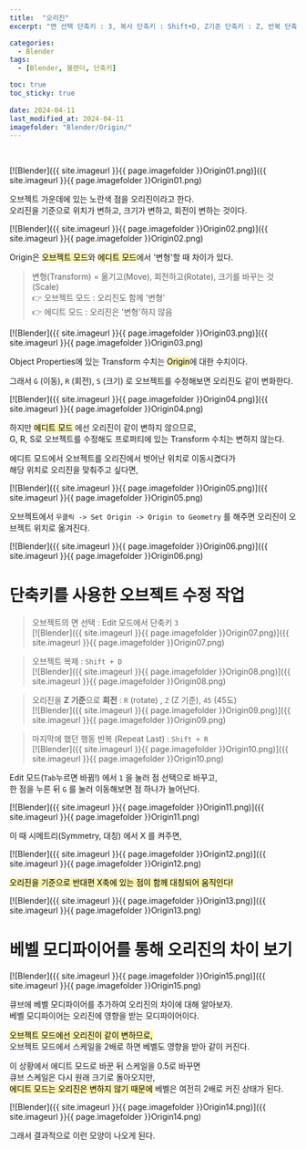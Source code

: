 ```yaml
---
title:  "오리진"
excerpt: "면 선택 단축키 : 3, 복사 단축키 : Shift+D, Z기준 단축키 : Z, 반복 단축키 : Shift+R, Add 단축키 : Shift+A"

categories:
  - Blender
tags:
  - [Blender, 블렌더, 단축키]

toc: true
toc_sticky: true
 
date: 2024-04-11
last_modified_at: 2024-04-11
imagefolder: "Blender/Origin/"
---
```


<br>

[![Blender]({{ site.imageurl }}{{ page.imagefolder }}Origin01.png)]({{ site.imageurl }}{{ page.imagefolder }}Origin01.png)  

오브젝트 가운데에 있는 노란색 점을 오리진이라고 한다.  
오리진을 기준으로 위치가 변하고, 크기가 변하고, 회전이 변하는 것이다.  

[![Blender]({{ site.imageurl }}{{ page.imagefolder }}Origin02.png)]({{ site.imageurl }}{{ page.imagefolder }}Origin02.png)  

Origin은 <mark style='background-color: #fff5b1'>오브젝트 모드</mark>와 <mark style='background-color: #fff5b1'>에디트 모드</mark>에서 '변형'할 때 차이가 있다.  

> 변형(Transform) = 옮기고(Move), 회전하고(Rotate), 크기를 바꾸는 것(Scale)  
> 👉 오브젝트 모드 : 오리진도 함께 '변형'  
> 👉 에디트 모드 : 오리진은 '변형'하지 않음  

[![Blender]({{ site.imageurl }}{{ page.imagefolder }}Origin03.png)]({{ site.imageurl }}{{ page.imagefolder }}Origin03.png)  

Object Properties에 있는 Transform 수치는 <mark style='background-color: #fff5b1'>Origin</mark>에 대한 수치이다.

그래서 `G` (이동), `R` (회전), `S` (크기) 로 오브젝트를 수정해보면 오리진도 같이 변화한다.  

[![Blender]({{ site.imageurl }}{{ page.imagefolder }}Origin04.png)]({{ site.imageurl }}{{ page.imagefolder }}Origin04.png)  

하지만 <mark style='background-color: #fff5b1'>에디트 모드</mark> 에선 오리진이 같이 변하지 않으므로,  
G, R, S로 오브젝트를 수정해도 프로퍼티에 있는 Transform 수치는 변하지 않는다.


에디트 모드에서 오브젝트를 오리진에서 벗어난 위치로 이동시켰다가  
해당 위치로 오리진을 맞춰주고 싶다면,  

[![Blender]({{ site.imageurl }}{{ page.imagefolder }}Origin05.png)]({{ site.imageurl }}{{ page.imagefolder }}Origin05.png)  

오브젝트에서 `우클릭 -> Set Origin -> Origin to Geometry` 를 해주면 오리진이 오브젝트 위치로 옮겨진다.  

[![Blender]({{ site.imageurl }}{{ page.imagefolder }}Origin06.png)]({{ site.imageurl }}{{ page.imagefolder }}Origin06.png)  



# 단축키를 사용한 오브젝트 수정 작업

> 오브젝트의 면 선택 : Edit 모드에서 단축키 `3`  
> [![Blender]({{ site.imageurl }}{{ page.imagefolder }}Origin07.png)]({{ site.imageurl }}{{ page.imagefolder }}Origin07.png)  

> 오브젝트 복제 : `Shift + D`  
> [![Blender]({{ site.imageurl }}{{ page.imagefolder }}Origin08.png)]({{ site.imageurl }}{{ page.imagefolder }}Origin08.png)  

> 오리진을 <b>Z 기준</b>으로 <b>회전</b> : `R` (rotate) , `Z` (Z 기준), `45` (45도)  
> [![Blender]({{ site.imageurl }}{{ page.imagefolder }}Origin09.png)]({{ site.imageurl }}{{ page.imagefolder }}Origin09.png)  

> 마지막에 했던 행동 반복 (Repeat Last) : `Shift + R`  
> [![Blender]({{ site.imageurl }}{{ page.imagefolder }}Origin10.png)]({{ site.imageurl }}{{ page.imagefolder }}Origin10.png)  



Edit 모드(`Tab`누르면 바뀜!) 에서 `1` 을 눌러 점 선택으로 바꾸고,  
한 점을 누른 뒤 `G` 를 눌러 이동해보면 점 하나가 늘어난다.  

[![Blender]({{ site.imageurl }}{{ page.imagefolder }}Origin11.png)]({{ site.imageurl }}{{ page.imagefolder }}Origin11.png)  

이 때 시메트리(Symmetry, 대칭) 에서 X 를 켜주면,  

[![Blender]({{ site.imageurl }}{{ page.imagefolder }}Origin12.png)]({{ site.imageurl }}{{ page.imagefolder }}Origin12.png)  

<mark style='background-color: #fff5b1'>오리진을 기준으로 반대편 X축에 있는 점이 함께 대칭되어 움직인다!</mark>

[![Blender]({{ site.imageurl }}{{ page.imagefolder }}Origin13.png)]({{ site.imageurl }}{{ page.imagefolder }}Origin13.png)  



# 베벨 모디파이어를 통해 오리진의 차이 보기

[![Blender]({{ site.imageurl }}{{ page.imagefolder }}Origin15.png)]({{ site.imageurl }}{{ page.imagefolder }}Origin15.png)  

큐브에 베벨 모디파이어를 추가하여 오리진의 차이에 대해 알아보자.  
베벨 모디파이어는 오리진에 영향을 받는 모디파이어이다.  

<mark style='background-color: #fff5b1'>오브젝트 모드에선 오리진이 같이 변하므로,</mark>  
오브젝트 모드에서 스케일을 2배로 하면 베벨도 영향을 받아 같이 커진다.  

이 상황에서 에디트 모드로 바꾼 뒤 스케일을 0.5로 바꾸면  
큐브 스케일은 다시 원래 크기로 돌아오지만,  
<mark style='background-color: #fff5b1'>에디트 모드는 오리진은 변하지 않기 때문에</mark> 베벨은 여전히 2배로 커진 상태가 된다.  

[![Blender]({{ site.imageurl }}{{ page.imagefolder }}Origin14.png)]({{ site.imageurl }}{{ page.imagefolder }}Origin14.png)  

그래서 결과적으로 이런 모양이 나오게 된다.  